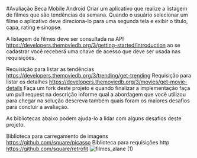 #Avaliação Beca Mobile Android
Criar um aplicativo que realize a listagem de filmes que são tendências da semana. Quando o usuário selecionar um filme o aplicativo deve direciona-lo para uma segunda tela e exibir o título, capa, rating e sinopse.

A listagem de filmes deve ser consultada na API https://developers.themoviedb.org/3/getting-started/introduction ao se cadastrar você receberá uma chave de acesso que deve ser usada nas requisições.

Requisição para listar as tendências https://developers.themoviedb.org/3/trending/get-trending
Requisição para listar os detalhes https://developers.themoviedb.org/3/movies/get-movie-details
Faça um fork deste projeto e quando finalizar a implementação faça um pull request na descrição informe qual a abordagem que você utilizou para chegar na solução descreva também quais foram os maiores desafios para concluir a avaliação.

As bibliotecas abaixo podem ajuda-lo a lidar com alguns desafios deste projeto.

Biblioteca para carregamento de imagens https://github.com/square/picasso
Biblioteca para requisições http https://github.com/square/retrofit
![filmes_alane (1)](https://user-images.githubusercontent.com/86122295/167842434-4663c020-5c02-4a3e-8237-b52034927132.gif)
